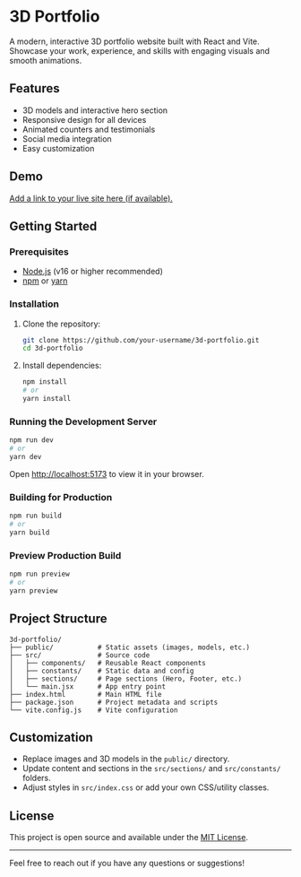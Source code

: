 # 3D Portfolio

A modern, interactive 3D portfolio website built with React and Vite. Showcase your work, experience, and skills with engaging visuals and smooth animations.

## Features
- 3D models and interactive hero section
- Responsive design for all devices
- Animated counters and testimonials
- Social media integration
- Easy customization

## Demo
[Add a link to your live site here (if available).](https://full-stack-3-d-portfolio.vercel.app/)

## Getting Started

### Prerequisites
- [Node.js](https://nodejs.org/) (v16 or higher recommended)
- [npm](https://www.npmjs.com/) or [yarn](https://yarnpkg.com/)

### Installation
1. Clone the repository:
   ```bash
   git clone https://github.com/your-username/3d-portfolio.git
   cd 3d-portfolio
   ```
2. Install dependencies:
   ```bash
   npm install
   # or
   yarn install
   ```

### Running the Development Server
```bash
npm run dev
# or
yarn dev
```

Open [http://localhost:5173](http://localhost:5173) to view it in your browser.

### Building for Production
```bash
npm run build
# or
yarn build
```

### Preview Production Build
```bash
npm run preview
# or
yarn preview
```

## Project Structure
```
3d-portfolio/
├── public/           # Static assets (images, models, etc.)
├── src/              # Source code
│   ├── components/   # Reusable React components
│   ├── constants/    # Static data and config
│   ├── sections/     # Page sections (Hero, Footer, etc.)
│   └── main.jsx      # App entry point
├── index.html        # Main HTML file
├── package.json      # Project metadata and scripts
└── vite.config.js    # Vite configuration
```

## Customization
- Replace images and 3D models in the `public/` directory.
- Update content and sections in the `src/sections/` and `src/constants/` folders.
- Adjust styles in `src/index.css` or add your own CSS/utility classes.

## License
This project is open source and available under the [MIT License](LICENSE).

---
Feel free to reach out if you have any questions or suggestions!
